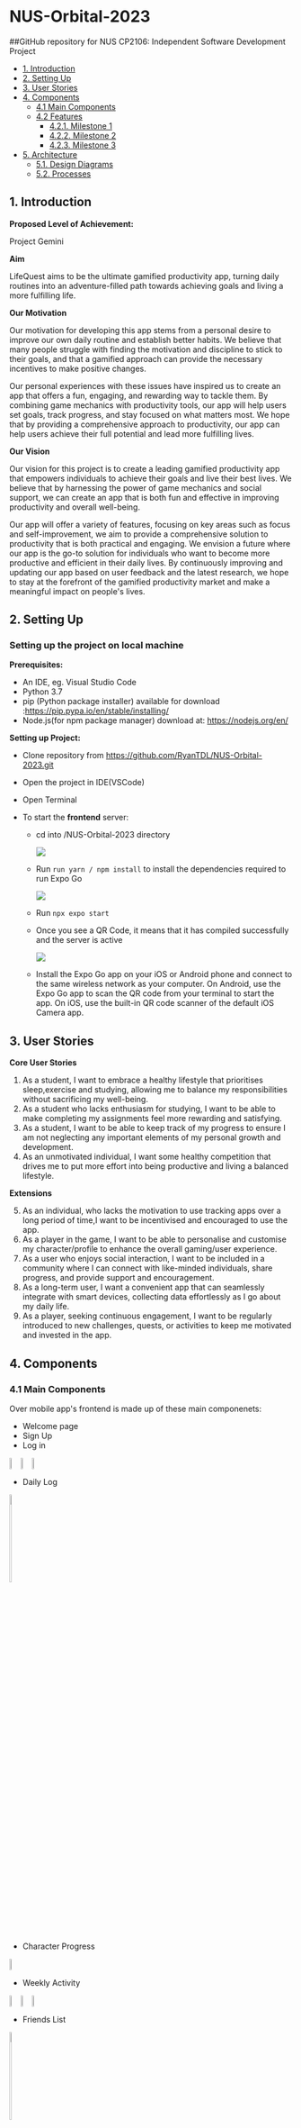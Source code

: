 # NUS-Orbital-2023

##GitHub repository for NUS CP2106: Independent Software Development Project

- [1. Introduction](#introducton)
- [2. Setting Up](#setting-up)
- [3. User Stories](#user-stories)
- [4. Components](#components)
  - [4.1 Main Components](#main-components)
  - [4.2 Features](#features)
    - [4.2.1. Milestone 1](#milestone1-features)
    - [4.2.2. Milestone 2](#milestone2-features)
    - [4.2.3. Milestone 3](#milestone3-features)
- [5. Architecture](#architecture)
  - [5.1. Design Diagrams](#design-diagrams)
  - [5.2. Processes](#processes)

## <a name="introducton"></a>1. Introduction

**Proposed Level of Achievement:**

Project Gemini

**Aim**

LifeQuest aims to be the ultimate gamified productivity app, turning daily routines into an adventure-filled path towards achieving goals and living a more fulfilling life.

**Our Motivation**

Our motivation for developing this app stems from a personal desire to improve our own daily routine and establish better habits. We believe that many people struggle with finding the motivation and discipline to stick to their goals, and that a gamified approach can provide the necessary incentives to make positive changes.

Our personal experiences with these issues have inspired us to create an app that offers a fun, engaging, and rewarding way to tackle them. By combining game mechanics with productivity tools, our app will help users set goals, track progress, and stay focused on what matters most. We hope that by providing a comprehensive approach to productivity, our app can help users achieve their full potential and lead more fulfilling lives.

**Our Vision**

Our vision for this project is to create a leading gamified productivity app that empowers individuals to achieve their goals and live their best lives. We believe that by harnessing the power of game mechanics and social support, we can create an app that is both fun and effective in improving productivity and overall well-being.

Our app will offer a variety of features, focusing on key areas such as focus and self-improvement, we aim to provide a comprehensive solution to productivity that is both practical and engaging. We envision a future where our app is the go-to solution for individuals who want to become more productive and efficient in their daily lives. By continuously improving and updating our app based on user feedback and the latest research, we hope to stay at the forefront of the gamified productivity market and make a meaningful impact on people's lives.

## <a name="setting-up"></a>2. Setting Up

### Setting up the project on local machine

**Prerequisites:**

- An IDE, eg. Visual Studio Code
- Python 3.7
- pip (Python package installer) available for download :https://pip.pypa.io/en/stable/installing/
- Node.js(for npm package manager) download at: https://nodejs.org/en/

**Setting up Project:**

- Clone repository from https://github.com/RyanTDL/NUS-Orbital-2023.git
- Open the project in IDE(VSCode)
- Open Terminal
- To start the **frontend** server:

  - cd into /NUS-Orbital-2023 directory

    ![](images_README/dir.png)

  - Run `run yarn / npm install` to install the dependencies required to run Expo Go

    ![](images_README/updatesdir.png)

  - Run `npx expo start`
  - Once you see a QR Code, it means that it has compiled successfully and the server is active

    ![](images_README/QRcode.png)

  - Install the Expo Go app on your iOS or Android phone and connect to the same wireless network as your computer. On Android, use the Expo Go app to scan the QR code from your terminal to start the app. On iOS, use the built-in QR code scanner of the default iOS Camera app.

## <a name="user-stories"></a>3. User Stories

**Core User Stories**

1. As a student, I want to embrace a healthy lifestyle that prioritises sleep,exercise and studying, allowing me to balance my responsibilities without sacrificing my well-being.
2. As a student who lacks enthusiasm for studying, I want to be able to make completing my assignments feel more rewarding and satisfying.
3. As a student, I want to be able to keep track of my progress to ensure I am not neglecting any important elements of my personal growth and development.
4. As an unmotivated individual, I want some healthy competition that drives me to put more effort into being productive and living a balanced lifestyle.

**Extensions**

5. As an individual, who lacks the motivation to use tracking apps over a long period of time,I want to be incentivised and encouraged to use the app.
6. As a player in the game, I want to be able to personalise and customise my character/profile to enhance the overall gaming/user experience.
7. As a user who enjoys social interaction, I want to be included in a community where I can connect with like-minded individuals, share progress, and provide support and encouragement.
8. As a long-term user, I want a convenient app that can seamlessly integrate with smart devices, collecting data effortlessly as I go about my daily life.
9. As a player, seeking continuous engagement, I want to be regularly introduced to new challenges, quests, or activities to keep me motivated and invested in the app.

## <a name="components"></a>4. Components

### <a name="main-components"></a>4.1 Main Components

Over mobile app's frontend is made up of these main componenets:

- Welcome page
- Sign Up
- Log in
<div style="display: flex;">
  <img src="images_README/Welcome.jpg" style="max-width:20px; width:20%;">
  <img src="images_README/SignUp.jpg" style="max-width:20px; width:20%;">
  <img src="images_README/LogIn.jpg" style="max-width:20px; width:20%;">
</div>

- Daily Log
<img src="images_README/DailyLog.jpg" style="max-width:20px; width:20%;">

- Character Progress
<div style="display: flex;">
<img src="images_README/CharacterProgress.jpg" style="max-width:20px; width:20%;">
</div>

- Weekly Activity
<div style="display: flex;">
  <img src="images_README/WeeklyActivity 1.jpg" style="max-width:20px; width:20%;">
  <img src="images_README/WeeklyActivity 2.jpg" style="max-width:20px; width:20%;">
  <img src="images_README/WeeklyActivity 3.jpg" style="max-width:20px; width:20%;">
</div>

- Friends List
<img src="images_README/FriendsList.jpg" style="max-width:20px; width:20%;">

- Battle Page
<div style="display: flex;">
  <img src="images_README/Game/game.jpg" style="max-width:20px; width:20%;">
  <img src="images_README/Game/minigame_1.jpg" style="max-width:20px; width:20%;">
</div>

  
### <a name="features"></a>4.2 Features

An **iOS mobile app** that supports 3 main features. The user will be able to input and store data on their duration of sleep, number of steps taken, duration of exercise and the time spent studying in order to upgrade their respective stats.

**Outlined below is how the battle system will be implemented, as well as how the avatar’s character stats come into play:**

- Strength: Determines how much damage is done during each attack
- Agility: Determines the chances of dodging an attack.
- Stamina: Determines the starting health of the character where 100 is the max health for all players.
- Intellect:  Determines the maximum number of potions that can be collected in the mini game that is triggered by the ultimate move. Every yellow potion collected is equivalent to charging 2 normal attack for the next turn. Every wrong purple poison collected will result in 5 damage done to the player.
  
Implementation philosophy:
The battle system implements game logic using boolean values to track move actions and state changes. These boolean values enable move validation, enforce move limits, manage game state, and control the flow of the game. By utilising these boolean variables, the system determines the validity of moves, adjusts actions based on move limits, and ensures proper sequencing of player and enemy turns. Additionally, the system evaluates health conditions at every move to determine the outcome of the battle. Overall, the use of boolean values in the battle system enhances the gameplay experience by providing structured decision-making and result evaluation.

Secondly, users will be able to visualise how their daily habits change over time through the use of a line graph.

Lastly, the user will be able to find and add a specific player based on their player ID as a friend and challenge/battle their friends to earn medals to instil some friendly competition.

#### <a name="milestone1-features"></a>**4.2.1 Features implemented in Milestone 1**
a. Login to account
- New User Sign Up
  
<div style="display: flex;">
  <img src="images_README/SignUp.jpg" style="max-width:20px; width:20%;">
  <img src="images_README/Alerts/signupalert.jpg" style="max-width:20px; width:20%;">
</div>
- Log in

<div style="display: flex;">
  <img src="images_README/LogIn.jpg" style="max-width:20px; width:20%;">
  <img src="images_README/Alerts/signinalert.jpg" style="max-width:20px; width:20%;">
</div>

b. User Profile
- User information
  - User's data are stored in the Firebase datatbase
- Upgrading of Character
  - When the user updates their daily log, the character’s progress bars will automatically re-render and update as well
  <div style="display: flex;">
    <img src="images_README/DailyLog.jpg" style="max-width:20px; width:20%;">
    <img src="images_README/Alerts/emptylog_alert.jpg" style="max-width:20px; width:20%;">
    <img src="images_README/Alerts/24h_alert.jpg" style="max-width:20px; width:20%;">
  </div>
    
#### <a name="milestone2-features"></a>**4.2.2 Features implemented in Milestone 2**
a. Adding and removing of Friend
<div style="display: flex;">
  <img src="images_README/Alerts/friendadd_alert.jpg" style="max-width:20px; width:20%;">
  <img src="images_README/Alerts/removefriend_alert.jpg" style="max-width:20px; width:20%;">
</div>

b. Player Battle System
- In the game, the player's health bar is updated based on their character's stats, and they can restore health using healing abilities limited to 3 uses per game. The player can charge their ultimate ability as long as their power bar is not depleted. To access information about how to play, they can click the info button in the top right corner of the animation window. Once the player makes a move, the game starts, and a bot randomly chooses a move in response. The damage taken and moves played are shown in a grey box below the animation window.
<div style="display: flex;">
  <img src="images_README/Game/game.jpg" style="max-width:20px; width:20%;">
  <img src="images_README/Game/minigame_1.jpg" style="max-width:20px; width:20%;">
  <img src="images_README/Alerts/instructionsmodal.jpg" style="max-width:20px; width:20%;">
</div>

In order to make the gameplay smooth and straightforward to play, we made the game intuitive and restricted moves based on different scenarios to prevent any errors from arising. We considered several test cases as well to address while implementing the features.

1. Disabled the move buttons when it's the bot’s turn to prevent players from making any moves and disrupting the game
2. Disabled the heal button when the player’s health is at the maximum 100 health, to prevent players from wasting a heal which won’t heal any health
3. Disabled the ultimate and heal button when the ultimate or heal has been completely used up, in order to let the players know and plan their next move. Players will also be able to    view how many heals or power they have left in the top section.
  <div style="display: flex;">
    <img src="images_README/Game/infowindow.jpg" style="max-width:20px; width:20%;">
    <img src="images_README/Alerts/move_empty.png" style="max-width:20px; width:20%;">
  </div>
&emsp;4. Made the charging of ultimate a mini game and the game stops and closes when either the time limit of 15s has run out, power bar has been depleted or the maximum number of potions equivalent to the intellect stat has been found.<br>
&emsp;5. Alert players of the outcome of their battle or when they are about to leave the battle. Players are able to leave the battle by pressing the blue coloured RUN button or the blue coloured exit icon while in the ultimate mini game.

  <div style="display: flex;">
    <img src="images_README/Alerts/winmodal.jpg" style="max-width:20px; width:20%;">
    <img src="images_README/Alerts/lostmodal.jpg" style="max-width:20px; width:20%;">
    <img src="images_README/Alerts/abandonmodal.jpg" style="max-width:20px; width:20%;">
    <img src="images_README/Alerts/abandon_minigamemodal.jpg" style="max-width:20px; width:20%;">
  </div>


#### <a name="milestone3-features"></a>**4.2.3 Features implemented in Milestone 3**
a. Animation window for Player Battle System
<div style="display: flex;">
<img src="images_README/Game/attackanimation.jpg" style="max-width:20px; width:20%;">
<img src="images_README/Game/healanimation.jpg" style="max-width:20px; width:20%;">
<img src="images_README/Game/dodgeanimation.jpg" style="max-width:20px; width:20%;">
</div>
<div style="display: flex;">
<img src="images_README/Game/fireanimation.jpg" style="max-width:20px; width:20%;">
<img src="images_README/Game/ultimateanimation.jpg" style="max-width:20px; width:20%;">
</div>

## <a name="architecture"></a>5. Architecture

### <a name="design-diagrams"></a>5.1 Design Diagrams

### UX Flowchart

![](images_README/UXFlowchart.png)

### Game Flowchart

![](images_README/GameFlowchart.jpg)

### <a name="processes"></a>5.2 Processes

**1. Tech Stack**

Frontend User Interface (Client side):

- HTML/CSS/Javascript (Languages)
- React Native

Backend (Server side):

- Firebase

Version control:

- Git & GitHub
